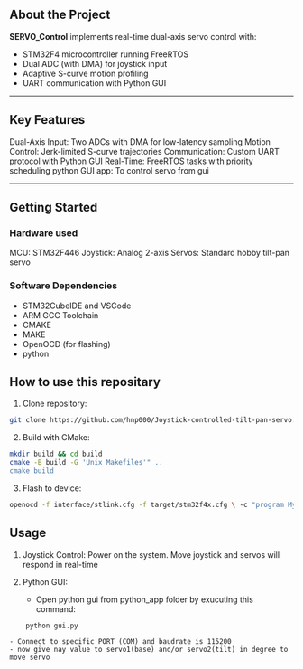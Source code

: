 

## About the Project
**SERVO_Control** implements real-time dual-axis servo control with:
- STM32F4 microcontroller running FreeRTOS
- Dual ADC (with DMA) for joystick input
- Adaptive S-curve motion profiling
- UART communication with Python GUI



---

## Key Features

 Dual-Axis Input: Two ADCs with DMA for low-latency sampling 
 Motion Control: Jerk-limited S-curve trajectories 
 Communication: Custom UART protocol with Python GUI 
 Real-Time: FreeRTOS tasks with priority scheduling 
 python GUI app: To control servo from gui

---

## Getting Started

### Hardware used

MCU: STM32F446
Joystick: Analog 2-axis 
Servos: Standard hobby tilt-pan servo

### Software Dependencies
- STM32CubeIDE and VSCode
- ARM GCC Toolchain
- CMAKE
- MAKE
- OpenOCD (for flashing)
- python


## How to use this repositary

1. Clone repository:

```bash
git clone https://github.com/hnp000/Joystick-controlled-tilt-pan-servo.git
```

2. Build with CMake:
```bash
mkdir build && cd build
cmake -B build -G 'Unix Makefiles'" ..
cmake build
```

3. Flash to device:
```bash
openocd -f interface/stlink.cfg -f target/stm32f4x.cfg \ -c "program MyApp.elf verify reset exit"
```

## Usage
1. Joystick Control: 
    Power on the system. Move joystick and  servos will respond in real-time

2. Python GUI:
    - Open python gui from python_app folder by exucuting this command: 
```bash
    python gui.py
```
    - Connect to specific PORT (COM) and baudrate is 115200
    - now give nay value to servo1(base) and/or servo2(tilt) in degree to move servo
